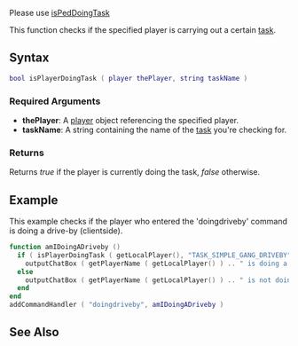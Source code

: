 Please use [isPedDoingTask](/isPedDoingTask.md "wikilink")

This function checks if the specified player is carrying out a certain [task](/List_of_player_tasks.md "wikilink").

Syntax
------

``` lua
bool isPlayerDoingTask ( player thePlayer, string taskName )
```

### Required Arguments

-   **thePlayer**: A [player](/player.md "wikilink") object referencing the specified player.
-   **taskName**: A string containing the name of the [task](/List_of_player_tasks.md "wikilink") you're checking for.

### Returns

Returns *true* if the player is currently doing the task, *false* otherwise.

Example
-------

This example checks if the player who entered the 'doingdriveby' command is doing a drive-by (clientside).

``` lua
function amIDoingADriveby ()
  if ( isPlayerDoingTask ( getLocalPlayer(), "TASK_SIMPLE_GANG_DRIVEBY" ) ) then
    outputChatBox ( getPlayerName ( getLocalPlayer() ) .. " is doing a driveby!!!" )
  else
    outputChatBox ( getPlayerName ( getLocalPlayer() ) .. " is not doing a driveby" )
  end
end
addCommandHandler ( "doingdriveby", amIDoingADriveby )
```

See Also
--------
